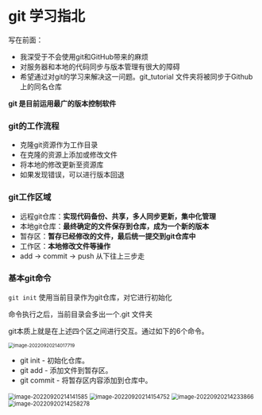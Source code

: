 # git 学习指北

写在前面：

- 我深受于不会使用git和GitHub带来的麻烦
- 对服务器和本地的代码同步与版本管理有很大的障碍
- 希望通过对git的学习来解决这一问题。git_tutorial 文件夹将被同步于Github上的同名仓库

**git 是目前运用最广的版本控制软件**

### git的工作流程

- 克隆git资源作为工作目录
- 在克隆的资源上添加或修改文件
- 将本地的修改更新至资源库
- 如果发现错误，可以进行版本回退

### git工作区域

- 远程git仓库：**实现代码备份、共享，多人同步更新，集中化管理**
- 本地git仓库：**最终确定的文件保存到仓库，成为一个新的版本**
- 暂存区：**暂存已经修改的文件，最后统一提交到git仓库中**
- 工作区：**本地修改文件等操作** 
- add -> commit -> push 从下往上三步走

### 基本git命令

`git init` 使用当前目录作为git仓库，对它进行初始化

命令执行之后，当前目录会多出一个.git 文件夹



git本质上就是在上述四个区之间进行交互。通过如下的6个命令。

<img src="D:\Appdata\Typora\typora-user-images\image-20220920214017719.png" alt="image-20220920214017719" style="zoom:67%;" />

- git init - 初始化仓库。
- git add  - 添加文件到暂存区。
- git commit - 将暂存区内容添加到仓库中。

<img src="D:\Appdata\Typora\typora-user-images\image-20220920214141585.png" alt="image-20220920214141585" style="zoom:80%;" />

<img src="D:\Appdata\Typora\typora-user-images\image-20220920214154752.png" alt="image-20220920214154752" style="zoom:80%;" />

<img src="D:\Appdata\Typora\typora-user-images\image-20220920214233866.png" alt="image-20220920214233866" style="zoom: 80%;" />

<img src="D:\Appdata\Typora\typora-user-images\image-20220920214258278.png" alt="image-20220920214258278" style="zoom: 80%;" />